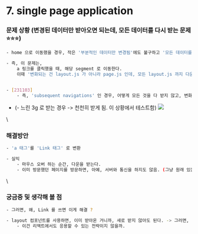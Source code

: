 # 7. single page application

### 문제 상황 (변경된 데이터만 받아오면 되는데, 모든 데이터를 다시 받는 문제⭐⭐⭐)

```bash
- home 으로 이동했을 경우, 작은 '부분적인 데이터만 변경됨'에도 불구하고 '모든 데이터를 받는' 문제 

- 즉, 이 문제는, 
	a 링크를 클릭했을 때, 해당 segment 로 이동한다. 
	이때 '변화되는 건 layout.js 가 아니라 page.js 인데, 모든 layout.js 까지 다운 받는다!' 라는게 문제 ⭐⭐⭐⭐⭐ 


- [231103] 
	- 즉, 'subsequent navigations' 인 경우, 어떻게 모든 것을 다 받지 않고, 변화된 것만 보여줄 수 있을까 -> 이건 잘못된 생각 같은데 
```

* (- 느린 3g 로 받는 경우 -> 천천히 받게 됨. 이 상황에서 테스트함) ![](https://i.imgur.com/Y0KjMi8.png)

\


### 해결방안

```bash
- 'a 태그'를 'Link 태그' 로 변환

- 실익 
	- 마우스 오버 하는 순간, 다운을 받는다. 
	- 이미 방문했던 페이지를 방문하면, 아예, 서버와 통신을 하지도 않음. (그냥 원래 있는 걸 가져다 씀)
```

\


### 궁금증 및 생각해 볼 점

```bash
- 그러면, 왜, Link 를 쓰면 이게 해결 ?

- layout 컴포넌트를 사용하면, 이미 받아온 거니까, 새로 받지 않아도 된다. -> 그러면, 로딩 속도가 줄어들고, 사용자 경험이 좋아질 수 밖에 없다 ⭐⭐⭐⭐⭐⭐ 
	- 이건 리액트에서도 응용할 수 있는 전략이지 않을까. 

```
